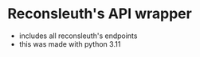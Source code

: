 # Reconsleuth's API wrapper
- includes all reconsleuth's endpoints
- this was made with python 3.11
